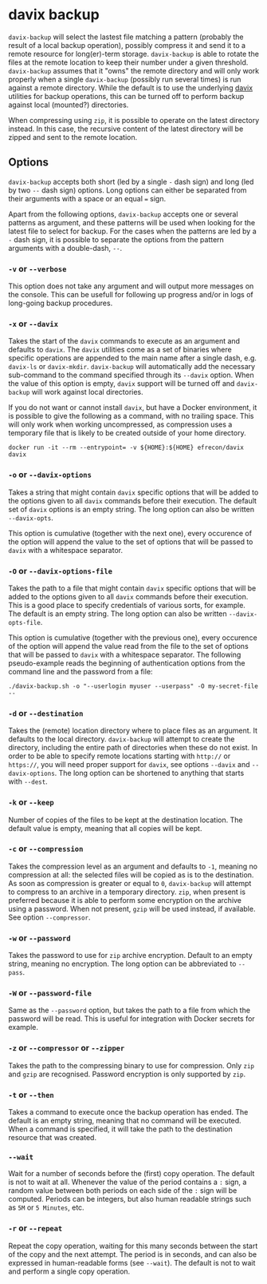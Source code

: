 # davix backup

`davix-backup` will select the lastest file matching a pattern (probably the
result of a local backup operation), possibly compress it and send it to a
remote resource for long(er)-term storage. `davix-backup` is able to rotate the
files at the remote location to keep their number under a given threshold.
`davix-backup` assumes that it "owns" the remote directory and will only work
properly when a single `davix-backup` (possibly run several times) is run
against a remote directory. While the default is to use the underlying [davix]
utilities for backup operations, this can be turned off to perform backup
against local (mounted?) directories.

  [davix]: https://davix.web.cern.ch/davix/docs/devel/

When compressing using `zip`, it is possible to operate on the latest directory
instead. In this case, the recursive content of the latest directory will be
zipped and sent to the remote location.

## Options

`davix-backup` accepts both short (led by a single `-` dash sign) and long (led
by two `--` dash sign) options. Long options can either be separated from their
arguments with a space or an equal `=` sign.

Apart from the following options, `davix-backup` accepts one or several patterns
as argument, and these patterns will be used when looking for the latest file to
select for backup. For the cases when the patterns are led by a `-` dash sign,
it is possible to separate the options from the pattern arguments with a
double-dash, `--`.

### `-v` or `--verbose`

This option does not take any argument and will output more messages on the
console. This can be usefull for following up progress and/or in logs of
long-going backup procedures.

### `-x` or `--davix`

Takes the start of the `davix` commands to execute as an argument and defaults
to `davix`. The `davix` utilities come as a set of binaries where specific
operations are appended to the main name after a single dash, e.g. `davix-ls` or
`davix-mkdir`. `davix-backup` will automatically add the necessary sub-command
to the command specified through its `--davix` option. When the value of this
option is empty, `davix` support will be turned off and `davix-backup` will work
against local directories.

If you do not want or cannot install `davix`, but have a Docker environment, it
is possible to give the following as a command, with no trailing space. This
will only work when working uncompressed, as compression uses a temporary file
that is likely to be created outside of your home directory.

```shell
docker run -it --rm --entrypoint= -v ${HOME}:${HOME} efrecon/davix davix
```

### `-o` or `--davix-options`

Takes a string that might contain `davix` specific options that will be added to
the options given to all `davix` commands before their execution. The default
set of `davix` options is an empty string. The long option can also be written
`--davix-opts`.

This option is cumulative (together with the next one), every occurence of the
option will append the value to the set of options that will be passed to
`davix` with a whitespace separator.

### `-O` or `--davix-options-file`

Takes the path to a file that might contain `davix` specific options that will
be added to the options given to all `davix` commands before their execution.
This is a good place to specify credentials of various sorts, for example. The
default is an empty string. The long option can also be written
`--davix-opts-file`.

This option is cumulative (together with the previous one), every occurence of
the option will append the value read from the file to the set of options that
will be passed to `davix` with a whitespace separator. The following
pseudo-example reads the beginning of authentication options from the command
line and the password from a file:

```shell
./davix-backup.sh -o "--userlogin myuser --userpass" -O my-secret-file --
```

### `-d` or `--destination`

Takes the (remote) location directory where to place files as an argument. It
defaults to the local directory. `davix-backup` will attempt to create the
directory, including the entire path of directories when these do not exist. In
order to be able to specify remote locations starting with `http://` or
`https://`, you will need proper support for `davix`, see options `--davix` and
`--davix-options`. The long option can be shortened to anything that starts with
`--dest`.

### `-k` or `--keep`

Number of copies of the files to be kept at the destination location. The
default value is empty, meaning that all copies will be kept.

### `-c` or `--compression`

Takes the compression level as an argument and defaults to `-1`, meaning no
compression at all: the selected files will be copied as is to the destination.
As soon as compression is greater or equal to `0`, `davix-backup` will attempt
to compress to an archive in a temporary directory. `zip`, when present is
preferred because it is able to perform some encryption on the archive using a
password. When not present, `gzip` will be used instead, if available. See
option `--compressor`.

### `-w` or `--password`

Takes the password to use for `zip` archive encryption. Default to an empty
string, meaning no encryption. The long option can be abbreviated to `--pass`.

### `-W` or `--password-file`

Same as the `--password` option, but takes the path to a file from which the
password will be read. This is useful for integration with Docker secrets for
example.

### `-z` or `--compressor` or `--zipper`

Takes the path to the compressing binary to use for compression. Only `zip` and
`gzip` are recognised. Password encryption is only supported by `zip`.

### `-t` or `--then`

Takes a command to execute once the backup operation has ended. The default is
an empty string, meaning that no command will be executed. When a command is
specified, it will take the path to the destination resource that was created.

### `--wait`

Wait for a number of seconds before the (first) copy operation. The default is
not to wait at all. Whenever the value of the period contains a `:` sign, a
random value between both periods on each side of the `:` sign will be computed.
Periods can be integers, but also human readable strings such as `5M` or `5
Minutes`, etc.

### `-r` or `--repeat`

Repeat the copy operation, waiting for this many seconds between the start of
the copy and the next attempt. The period is in seconds, and can also be
expressed in human-readable forms (see `--wait`). The default is not to wait and
perform a single copy operation.